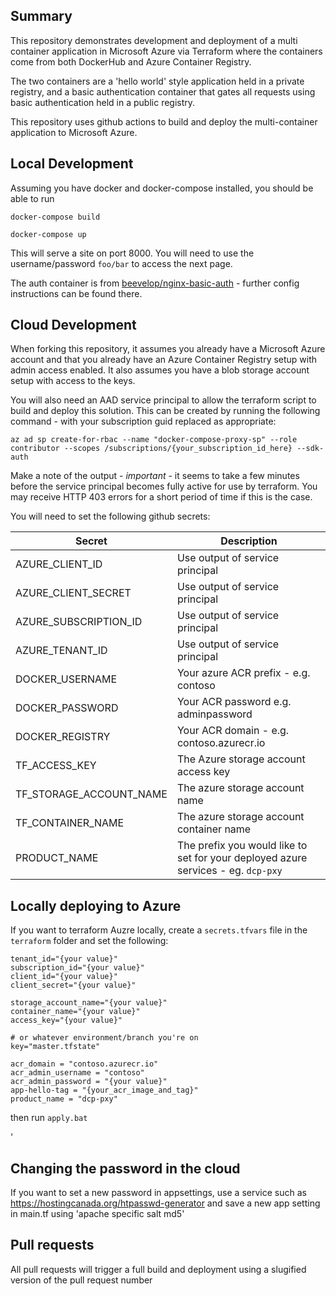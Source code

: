## Summary
This repository demonstrates development and deployment of a multi container application in Microsoft Azure via Terraform where the containers come from both DockerHub and Azure Container Registry.

The two containers are a 'hello world' style application held in a private registry, and a basic authentication container that gates all requests using basic authentication held in a public registry.

This repository uses github actions to build and deploy the multi-container application to Microsoft Azure.

## Local Development

Assuming you have docker and docker-compose installed, you should be able to run

`docker-compose build`

`docker-compose up`

This will serve a site on port 8000.  You will need to use the username/password `foo/bar` to access the next page.

The auth container is from [beevelop/nginx-basic-auth](https://hub.docker.com/r/beevelop/nginx-basic-auth) - further config instructions can be found there.

## Cloud Development

When forking this repository, it assumes you already have a Microsoft Azure account and that you already have an Azure Container Registry setup with admin access enabled.  It also assumes you have a blob storage account setup with access to the keys.

You will also need an AAD service principal to allow the terraform script to build and deploy this solution.  This can be created by running the following command - with your subscription guid replaced as appropriate:

`az ad sp create-for-rbac --name "docker-compose-proxy-sp" --role contributor --scopes /subscriptions/{your_subscription_id_here} --sdk-auth`

Make a note of the output - *important* - it seems to take a few minutes before the service principal becomes fully active for use by terraform. You may receive HTTP 403 errors for a short period of time if this is the case.

You will need to set the following github secrets:

Secret | Description
-------|--------------------
AZURE_CLIENT_ID | Use output of service principal
AZURE_CLIENT_SECRET | Use output of service principal
AZURE_SUBSCRIPTION_ID | Use output of service principal
AZURE_TENANT_ID| Use output of service principal
DOCKER_USERNAME | Your azure ACR prefix - e.g. contoso
DOCKER_PASSWORD | Your ACR password e.g. adminpassword
DOCKER_REGISTRY | Your ACR domain - e.g. contoso.azurecr.io
TF_ACCESS_KEY | The Azure storage account access key
TF_STORAGE_ACCOUNT_NAME | The azure storage account name
TF_CONTAINER_NAME | The azure storage account container name
PRODUCT_NAME | The prefix you would like to set for your deployed azure services - eg. `dcp-pxy`

## Locally deploying to Azure

If you want to terraform Auzre locally, create a `secrets.tfvars` file in the `terraform` folder and set the following:


```
tenant_id="{your value}"
subscription_id="{your value}"
client_id="{your value}"
client_secret="{your value}"

storage_account_name="{your value}"
container_name="{your value}"
access_key="{your value}"

# or whatever environment/branch you're on
key="master.tfstate"

acr_domain = "contoso.azurecr.io"
acr_admin_username = "contoso"
acr_admin_password = "{your value}"
app-hello-tag = "{your_acr_image_and_tag}"
product_name = "dcp-pxy"
```
then run `apply.bat`

'

## Changing the password in the cloud

If you want to set a new password in appsettings, use a service such as https://hostingcanada.org/htpasswd-generator and save a new app setting in main.tf using 'apache specific salt md5'


## Pull requests

All pull requests will trigger a full build and deployment using a slugified version of the pull request number
